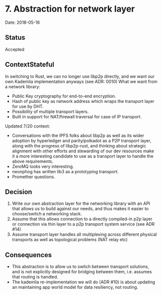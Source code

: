 # 7. Abstraction for network layer

Date: 2018-05-16

## Status

Accepted

## ContextStateful

In switching to Rust, we can no longer use libp2p directly, and we want our own Kademlia implementation anyways (see ADR: 0010)
What we want from a network library:
* Public Key cryptography for end-to-end encryption.
* Hash of public key as network address which wraps the transport layer for use by DHT.
* Possibility of multiple transport layers.
* Built in support for NAT/firewall traversal for case of IP transport.

Updated 7/20 context:

* Conversations with the IPFS folks about libp2p as well as its wider adoption by hyperledger and parity/polkadot as a P2P transport layer, along with the progress of libp2p-rust, and thinking about strategic alignment with other efforts and stewarding of our dev resources make it a more interesting candidate to use as a transport layer to handle the above requirements.
* ZeroMQ looks very interesting.
* neonphog has written lib3 as a prototyping transport.
* Promether questions.

## Decision

1. Write our own abstraction layer for the networking library with an API that allows us to build against our needs, and thus makes it easier to choose/switch a networking stack.
2. Assume that this allows connection to a directly compiled-in p2p layer or connection via thin layer to a p2p transport system service (see ADR #14)
3. Assume transport layer handles all multiplexing across different physical transports as well as topological problems (NAT relay etc)

## Consequences

* This abstraction is to allow us to switch between transport solutions, and is not explicitly designed for bridging between them, i.e. assumes that routing is handled.
* The kademlia re-implementation we will do (ADR #10) is about updating an maintaining app world model for data resiliency, not routing.
